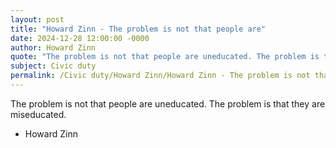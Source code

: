 ```yaml
---
layout: post
title: "Howard Zinn - The problem is not that people are"
date: 2024-12-28 12:00:00 -0000
author: Howard Zinn
quote: "The problem is not that people are uneducated. The problem is that they are miseducated."
subject: Civic duty
permalink: /Civic duty/Howard Zinn/Howard Zinn - The problem is not that people are
---
```


The problem is not that people are uneducated. The problem is that they are miseducated.

- Howard Zinn
